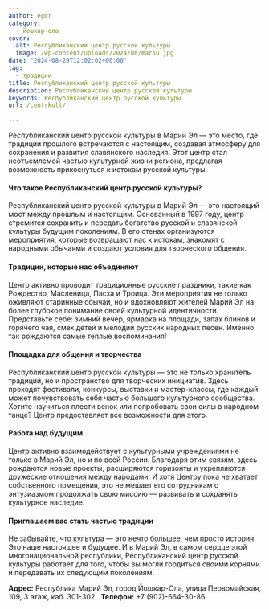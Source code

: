 ```yaml
---
author: egor
category:
  - йошкар-ола
cover:
  alt: Республиканский центр русской культуры
  image: /wp-content/uploads/2024/08/marsu.jpg
date: "2024-08-29T12:02:02+00:00"
tag:
  - традиции
title: Республиканский центр русской культуры
description: Республиканский центр русской культуры
keywords: Республиканский центр русской культуры
url: /centrkult/

---
```

Республиканский центр русской культуры в Марий Эл — это место, где традиции прошлого встречаются с настоящим, создавая атмосферу для сохранения и развития славянского наследия. Этот центр стал неотъемлемой частью культурной жизни региона, предлагая возможность прикоснуться к истокам русской культуры.

#### Что такое Республиканский центр русской культуры?

Республиканский центр русской культуры в Марий Эл — это настоящий мост между прошлым и настоящим. Основанный в 1997 году, центр стремится сохранить и передать богатство русской и славянской культуры будущим поколениям. В его стенах организуются мероприятия, которые возвращают нас к истокам, знакомят с народными обычаями и создают условия для творческого общения.

#### Традиции, которые нас объединяют

Центр активно проводит традиционные русские праздники, такие как Рождество, Масленица, Пасха и Троица. Эти мероприятия не только оживляют старинные обычаи, но и вдохновляют жителей Марий Эл на более глубокое понимание своей культурной идентичности. Представьте себе: зимний вечер, ярмарка на площади, запах блинов и горячего чая, смех детей и мелодии русских народных песен. Именно так рождаются самые теплые воспоминания!

#### Площадка для общения и творчества

Республиканский центр русской культуры — это не только хранитель традиций, но и пространство для творческих инициатив. Здесь проходят фестивали, конкурсы, выставки и мастер-классы, где каждый может почувствовать себя частью большого культурного сообщества. Хотите научиться плести венок или попробовать свои силы в народном танце? Центр предоставляет все возможности для этого.

#### Работа над будущим

Центр активно взаимодействует с культурными учреждениями не только в Марий Эл, но и по всей России. Благодаря этим связям, здесь рождаются новые проекты, расширяются горизонты и укрепляются дружеские отношения между народами. И хотя Центру пока не хватает собственного помещения, это не мешает его сотрудникам с энтузиазмом продолжать свою миссию — развивать и сохранять культурное наследие.

#### Приглашаем вас стать частью традиции

Не забывайте, что культура — это нечто большее, чем просто история. Это наше настоящее и будущее. И в Марий Эл, в самом сердце этой многонациональной республики, Республиканский центр русской культуры работает для того, чтобы вы могли гордиться своими корнями и передавать их следующим поколениям.

**Адрес:** Республика Марий Эл, город Йошкар-Ола, улица Первомайская, 109, 3 этаж, каб. 301-302.  **Телефон:** +7 (902)-664-30-86.
